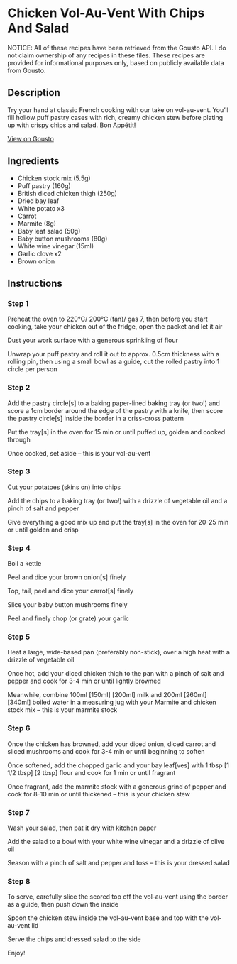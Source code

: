# Chicken Vol-Au-Vent With Chips And Salad

NOTICE: All of these recipes have been retrieved from the Gousto API. I do not claim ownership of any recipes in these files. These recipes are provided for informational purposes only, based on publicly available data from Gousto.

## Description

Try your hand at classic French cooking with our take on vol-au-vent. You’ll fill hollow puff pastry cases with rich, creamy chicken stew before plating up with crispy chips and salad. Bon Appétit!

[View on Gousto](https://www.gousto.co.uk/recipes/cookbook/chicken-vol-au-vent-with-chips-and-salad)

## Ingredients

- Chicken stock mix (5.5g)
- Puff pastry (160g)
- British diced chicken thigh (250g)
- Dried bay leaf
- White potato x3
- Carrot
- Marmite (8g)
- Baby leaf salad (50g)
- Baby button mushrooms (80g)
- White wine vinegar (15ml)
- Garlic clove x2
- Brown onion

## Instructions


### Step 1

Preheat the oven to 220°C/ 200°C (fan)/ gas 7, then before you start cooking, take your chicken out of the fridge, open the packet and let it air

Dust your work surface with a generous sprinkling of flour

Unwrap your puff pastry and roll it out to approx. 0.5cm thickness with a rolling pin, then using a small bowl as a guide, cut the rolled pastry into 1 circle per person


### Step 2

Add the pastry circle[s] to a baking paper-lined baking tray (or two!) and score a 1cm border around the edge of the pastry with a knife, then score the pastry circle[s] inside the border in a criss-cross pattern

Put the tray[s] in the oven for 15 min or until puffed up, golden and cooked through

Once cooked, set aside – this is your vol-au-vent


### Step 3

Cut your potatoes (skins on) into chips

Add the chips to a baking tray (or two!) with a drizzle of vegetable oil and a pinch of salt and pepper

Give everything a good mix up and put the tray[s] in the oven for 20-25 min or until golden and crisp


### Step 4

Boil a kettle

Peel and dice your brown onion[s] finely

Top, tail, peel and dice your carrot[s] finely

Slice your baby button mushrooms finely

Peel and finely chop (or grate) your garlic


### Step 5

Heat a large, wide-based pan (preferably non-stick), over a high heat with a drizzle of vegetable oil

Once hot, add your diced chicken thigh to the pan with a pinch of salt and pepper and cook for 3-4 min or until lightly browned

Meanwhile, combine 100ml <span class="text-purple">[150ml]</span> <span class="text-danger">[200ml]</span> milk and 200ml <span class="text-purple">[260ml]</span> <span class="text-danger">[340ml]</span> boiled water in a measuring jug with your Marmite and chicken stock mix – this is your marmite stock


### Step 6

Once the chicken has browned, add your diced onion, diced carrot and sliced mushrooms and cook for 3-4 min or until beginning to soften

Once softened, add the chopped garlic and your bay leaf[ves] with 1 tbsp <span class="text-purple">[1 1/2 tbsp]</span> <span class="text-danger">[2 tbsp]</span> flour and cook for 1 min or until fragrant

Once fragrant, add the marmite stock with a generous grind of pepper and cook for 8-10 min or until thickened – this is your chicken stew


### Step 7

Wash your salad, then pat it dry with kitchen paper 

Add the salad to a bowl with your white wine vinegar and a drizzle of olive oil

Season with a pinch of salt and pepper and toss – this is your dressed salad

### Step 8

To serve, carefully slice the scored top off the vol-au-vent using the border as a guide, then push down the inside

Spoon the chicken stew inside the vol-au-vent base and top with the vol-au-vent lid

Serve the chips and dressed salad to the side

Enjoy!

